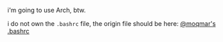 i'm going to use Arch, btw.

i do not own the `.bashrc` file, the origin file should be here: [@moqmar's .bashrc](https://gist.github.com/moqmar/28dde796bb924dd6bfb1eafbe0d265e8) 
